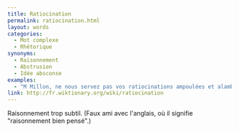 ```yaml
---
title: Ratiocination
permalink: ratiocination.html
layout: words
categories:
  - Mot complexe
  - Rhétorique
synonyms:
  - Raisonnement
  - Abstrusion
  - Idée absconse
examples:
  - "M Millon, ne nous servez pas vos ratiocinations ampoulées et alambiquées!"
link: http://fr.wiktionary.org/wiki/ratiocination
---
```


Raisonnement trop subtil. (Faux ami avec l'anglais, où il signifie "raisonnement bien pensé".)
